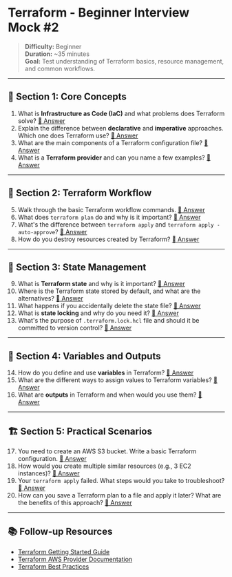 # Terraform - Beginner Interview Mock #2

> **Difficulty:** Beginner  
> **Duration:** ~35 minutes  
> **Goal:** Test understanding of Terraform basics, resource management, and common workflows.

---

## 🧠 Section 1: Core Concepts

1. What is **Infrastructure as Code (IaC)** and what problems does Terraform solve? [📖 Answer](mock_2_answers.md#1-what-is-infrastructure-as-code-iac-and-what-problems-does-terraform-solve)
2. Explain the difference between **declarative** and **imperative** approaches. Which one does Terraform use? [📖 Answer](mock_2_answers.md#2-explain-the-difference-between-declarative-and-imperative-approaches-which-one-does-terraform-use)
3. What are the main components of a Terraform configuration file? [📖 Answer](mock_2_answers.md#3-what-are-the-main-components-of-a-terraform-configuration-file)
4. What is a **Terraform provider** and can you name a few examples? [📖 Answer](mock_2_answers.md#4-what-is-a-terraform-provider-and-can-you-name-a-few-examples)

---

## 🔧 Section 2: Terraform Workflow

5. Walk through the basic Terraform workflow commands. [📖 Answer](mock_2_answers.md#5-walk-through-the-basic-terraform-workflow-commands)
6. What does `terraform plan` do and why is it important? [📖 Answer](mock_2_answers.md#6-what-does-terraform-plan-do-and-why-is-it-important)
7. What's the difference between `terraform apply` and `terraform apply -auto-approve`? [📖 Answer](mock_2_answers.md#7-whats-the-difference-between-terraform-apply-and-terraform-apply--auto-approve)
8. How do you destroy resources created by Terraform? [📖 Answer](mock_2_answers.md#8-how-do-you-destroy-resources-created-by-terraform)

---

## 📁 Section 3: State Management

9. What is **Terraform state** and why is it important? [📖 Answer](mock_2_answers.md#9-what-is-terraform-state-and-why-is-it-important)
10. Where is the Terraform state stored by default, and what are the alternatives? [📖 Answer](mock_2_answers.md#10-where-is-the-terraform-state-stored-by-default-and-what-are-the-alternatives)
11. What happens if you accidentally delete the state file? [📖 Answer](mock_2_answers.md#11-what-happens-if-you-accidentally-delete-the-state-file)
12. What is **state locking** and why do you need it? [📖 Answer](mock_2_answers.md#12-what-is-state-locking-and-why-do-you-need-it)
13. What's the purpose of `.terraform.lock.hcl` file and should it be committed to version control? [📖 Answer](mock_2_answers.md#13-whats-the-purpose-of-terraformlockhcl-file-and-should-it-be-committed-to-version-control)

---

## 🔄 Section 4: Variables and Outputs

14. How do you define and use **variables** in Terraform? [📖 Answer](mock_2_answers.md#14-how-do-you-define-and-use-variables-in-terraform)
15. What are the different ways to assign values to Terraform variables? [📖 Answer](mock_2_answers.md#15-what-are-the-different-ways-to-assign-values-to-terraform-variables)
16. What are **outputs** in Terraform and when would you use them? [📖 Answer](mock_2_answers.md#16-what-are-outputs-in-terraform-and-when-would-you-use-them)

---

## 🏗️ Section 5: Practical Scenarios

17. You need to create an AWS S3 bucket. Write a basic Terraform configuration. [📖 Answer](mock_2_answers.md#17-you-need-to-create-an-aws-s3-bucket-write-a-basic-terraform-configuration)
18. How would you create multiple similar resources (e.g., 3 EC2 instances)? [📖 Answer](mock_2_answers.md#18-how-would-you-create-multiple-similar-resources-eg-3-ec2-instances)
19. Your `terraform apply` failed. What steps would you take to troubleshoot? [📖 Answer](mock_2_answers.md#19-your-terraform-apply-failed-what-steps-would-you-take-to-troubleshoot)
20. How can you save a Terraform plan to a file and apply it later? What are the benefits of this approach? [📖 Answer](mock_2_answers.md#20-how-can-you-save-a-terraform-plan-to-a-file-and-apply-it-later-what-are-the-benefits-of-this-approach)

---

## 📚 Follow-up Resources

- [Terraform Getting Started Guide](https://learn.hashicorp.com/terraform/getting-started/install)
- [Terraform AWS Provider Documentation](https://registry.terraform.io/providers/hashicorp/aws/latest/docs)
- [Terraform Best Practices](https://www.terraform-best-practices.com/)

